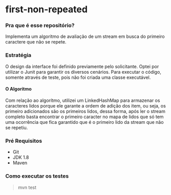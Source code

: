 # first-non-repeated

### Pra que é esse repositório? ###

Implementa um algoritmo de avaliação de um stream em busca do primeiro caractere que não se 
repete.

### Estratégia ###
O design da interface foi definido previamente pelo solicitante. 
Optei por utilizar o Junit para garantir os diversos cenários.
Para executar o código, somente através de teste, pois não foi criada uma classe executável.

#### O Algoritmo ####
Com relação ao algorítmo, utilizei um LinkedHashMap para armazenar os caracteres lidos porque 
ele garante a ordem de adição dos item, ou seja, os primeiro adicionados são os primeiros lidos, 
dessa forma, após ler o stream completo basta encontrar o primeiro caracter no mapa de lidos 
que só tem uma ocorrência que fica garantido que é o primeiro lido da stream que não se repetiu.

### Pré Requisitos ###
* Git
* JDK 1.8
* Maven

### Como executar os testes ###
> mvn test
